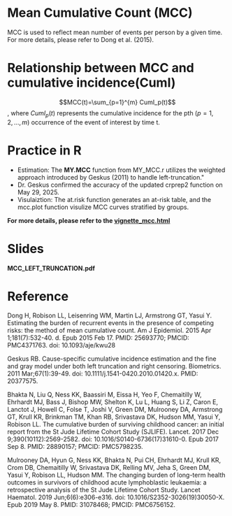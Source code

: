 # Mean Cumulative Count (MCC)
MCC is used to reflect mean number of events per person by a given time. For more details, please refer to Dong et al. (2015). 

# Relationship between MCC and cumulative incidence(CumI)

$$MCC(t)=\sum_{p=1}^{m} CumI_p(t)$$, 
where $CumI_p(t)$ represents the cumulative incidence for the pth $(p=1,2,\dots,m)$ occurrence of the event of interest by time t. 

# Practice in R

* Estimation: The **MY.MCC** function from MY_MCC.r utilizes the weighted approach introduced by Geskus (2011) to handle left-truncation."
* Dr. Geskus confirmed the accuracy of the updated crprep2 function on May 29, 2025.
* Visulaiztion: The at.risk function generates an at-risk table, and the mcc.plot function visulize MCC curves stratified by groups. 

**For more details, please refer to the [vignette_mcc.html](https://gracechenzhou.github.io/Mean-Cumulative-Count/)**

# Slides

**MCC_LEFT_TRUNCATION.pdf**

# Reference

Dong H, Robison LL, Leisenring WM, Martin LJ, Armstrong GT, Yasui Y. Estimating the burden of recurrent events in the presence of competing risks: the method of mean cumulative count. Am J Epidemiol. 2015 Apr 1;181(7):532-40. d. Epub 2015 Feb 17. PMID: 25693770; PMCID: PMC4371763. doi: 10.1093/aje/kwu28

Geskus RB. Cause-specific cumulative incidence estimation and the fine and gray model under both left truncation and right censoring. Biometrics. 2011 Mar;67(1):39-49. doi: 10.1111/j.1541-0420.2010.01420.x. PMID: 20377575.

Bhakta N, Liu Q, Ness KK, Baassiri M, Eissa H, Yeo F, Chemaitilly W, Ehrhardt MJ, Bass J, Bishop MW, Shelton K, Lu L, Huang S, Li Z, Caron E, Lanctot J, Howell C, Folse T, Joshi V, Green DM, Mulrooney DA, Armstrong GT, Krull KR, Brinkman TM, Khan RB, Srivastava DK, Hudson MM, Yasui Y, Robison LL. The cumulative burden of surviving childhood cancer: an initial report from the St Jude Lifetime Cohort Study (SJLIFE). Lancet. 2017 Dec 9;390(10112):2569-2582. doi: 10.1016/S0140-6736(17)31610-0. Epub 2017 Sep 8. PMID: 28890157; PMCID: PMC5798235.

Mulrooney DA, Hyun G, Ness KK, Bhakta N, Pui CH, Ehrhardt MJ, Krull KR, Crom DB, Chemaitilly W, Srivastava DK, Relling MV, Jeha S, Green DM, Yasui Y, Robison LL, Hudson MM. The changing burden of long-term health outcomes in survivors of childhood acute lymphoblastic leukaemia: a retrospective analysis of the St Jude Lifetime Cohort Study. Lancet Haematol. 2019 Jun;6(6):e306-e316. doi: 10.1016/S2352-3026(19)30050-X. Epub 2019 May 8. PMID: 31078468; PMCID: PMC6756152.



